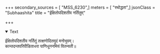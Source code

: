 +++
secondary_sources = [ "MSS_6230",]
meters = [ "रथोद्धता",]
jsonClass = "Subhaashita"
title = "ईक्षितोपदिशतीव नर्तितुम्"

+++

<details open><summary>Text</summary>

ईक्षितोपदिशतीव नर्तितुं तत्क्षणोदितमुदं मनोभुवम्।  
कान्तदन्तपरिपीडिताधरा पाणिधूननमियं वितन्वती॥
</details>

